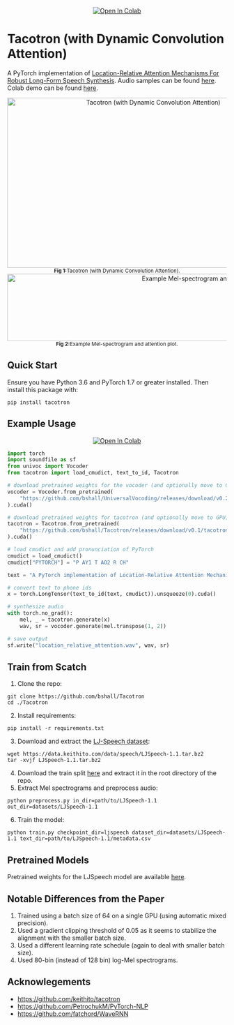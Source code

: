 <p align="center">
    <a href="https://colab.research.google.com/github/bshall/Tacotron/blob/main/tacotron-demo.ipynb" target="_parent"><img src="https://colab.research.google.com/assets/colab-badge.svg" alt="Open In Colab"/></a>
</p>

# Tacotron (with Dynamic Convolution Attention)

A PyTorch implementation of [Location-Relative Attention Mechanisms For Robust Long-Form Speech Synthesis](https://arxiv.org/abs/1910.10288). Audio samples can be found [here](bshall.github.io/tacotron/). Colab demo can be found [here](https://colab.research.google.com/github/bshall/Tacotron/blob/main/tacotron-demo.ipynb).

<div align="center">
    <img width="655" height="390" alt="Tacotron (with Dynamic Convolution Attention)" 
      src="https://raw.githubusercontent.com/bshall/Tacotron/main/tacotron.png"><br>
    <sup><strong>Fig 1:</strong>Tacotron (with Dynamic Convolution Attention).</sup>
</div>

<div align="center">
    <img width="897" height="154" alt="Example Mel-spectrogram and attention plot" 
      src="https://raw.githubusercontent.com/bshall/Tacotron/main/example.png"><br>
    <sup><strong>Fig 2:</strong>Example Mel-spectrogram and attention plot.</sup>
</div>

## Quick Start

Ensure you have Python 3.6 and PyTorch 1.7 or greater installed. Then install this package with:
```
pip install tacotron
```

## Example Usage

<p align="center">
    <a href="https://colab.research.google.com/github/bshall/Tacotron/blob/main/tacotron-demo.ipynb" target="_parent"><img src="https://colab.research.google.com/assets/colab-badge.svg" alt="Open In Colab"/></a>
</p>


```python
import torch
import soundfile as sf
from univoc import Vocoder
from tacotron import load_cmudict, text_to_id, Tacotron

# download pretrained weights for the vocoder (and optionally move to GPU)
vocoder = Vocoder.from_pretrained(
    "https://github.com/bshall/UniversalVocoding/releases/download/v0.2/univoc-ljspeech-7mtpaq.pt"
).cuda()

# download pretrained weights for tacotron (and optionally move to GPU)
tacotron = Tacotron.from_pretrained(
    "https://github.com/bshall/Tacotron/releases/download/v0.1/tacotron-ljspeech-yspjx3.pt"
).cuda()

# load cmudict and add pronunciation of PyTorch
cmudict = load_cmudict()
cmudict["PYTORCH"] = "P AY1 T AO2 R CH"

text = "A PyTorch implementation of Location-Relative Attention Mechanisms For Robust Long-Form Speech Synthesis."

# convert text to phone ids
x = torch.LongTensor(text_to_id(text, cmudict)).unsqueeze(0).cuda()

# synthesize audio
with torch.no_grad():
    mel, _ = tacotron.generate(x)
    wav, sr = vocoder.generate(mel.transpose(1, 2))

# save output
sf.write("location_relative_attention.wav", wav, sr)
```

## Train from Scatch

1. Clone the repo:
```
git clone https://github.com/bshall/Tacotron
cd ./Tacotron
```
2. Install requirements:
```
pip install -r requirements.txt
```
3. Download and extract the [LJ-Speech dataset](https://keithito.com/LJ-Speech-Dataset/):
```
wget https://data.keithito.com/data/speech/LJSpeech-1.1.tar.bz2
tar -xvjf LJSpeech-1.1.tar.bz2
```
4. Download the train split [here](https://github.com/bshall/Tacotron/releases/tag/v0.1) and extract it in the root directory of the repo.  
5. Extract Mel spectrograms and preprocess audio:
```
python preprocess.py in_dir=path/to/LJSpeech-1.1 out_dir=datasets/LJSpeech-1.1
```
6. Train the model:
```
python train.py checkpoint_dir=ljspeech dataset_dir=datasets/LJSpeech-1.1 text_dir=path/to/LJSpeech-1.1/metadata.csv
```

## Pretrained Models

Pretrained weights for the LJSpeech model are available [here](https://github.com/bshall/Tacotron/releases/tag/v0.1).

## Notable Differences from the Paper

1. Trained using a batch size of 64 on a single GPU (using automatic mixed precision).
2. Used a gradient clipping threshold of 0.05 as it seems to stabilize the alignment with the smaller batch size.
3. Used a different learning rate schedule (again to deal with smaller batch size).
4. Used 80-bin (instead of 128 bin) log-Mel spectrograms.

## Acknowlegements

- https://github.com/keithito/tacotron
- https://github.com/PetrochukM/PyTorch-NLP
- https://github.com/fatchord/WaveRNN